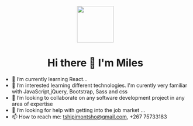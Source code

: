 <div id="header" align="center">
  <img src="https://media.giphy.com/media/ibE2G1af8aMZG/giphy.gif" width="100"/>
  <h1>Hi there 👋 I'm Miles</h1>
</div>

  - 🌱 I’m currently learning React...
  - 👀 I’m interested learning different technologies. I'm curently very familiar with JavaScript,jQuery, Bootstrap, Sass  and css
  - 👯 I’m looking to collaborate on any software development project in any area of expertise
  - 🤔 I’m looking for help with getting into the job market ...
  - 📫 How to reach me: tshipimontsho@gmail.com, +267 75733183
